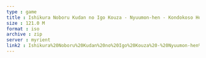 ```yaml
---
type : game
title : Ishikura Noboru Kudan no Igo Kouza - Nyuumon-hen - Kondokoso Honki de Oboeru Igo (Japan)
size : 121.0 M
format : iso
archive : zip
server : myrient
link2 : Ishikura%20Noboru%20Kudan%20no%20Igo%20Kouza%20-%20Nyuumon-hen%20-%20Kondokoso%20Honki%20de%20Oboeru%20Igo%20%28Japan%29
---
```

